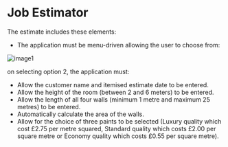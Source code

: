 # Job Estimator

The estimate includes these elements:

* The application must be menu-driven allowing the user to choose from:

![image1](https://github.com/Abdul-Samed688/Job-Estimator_1/assets/106960633/7e2a459a-f75c-4843-ba69-845341a2cbee)


on selecting option 2, the application must:

* Allow the customer name and itemised estimate date to be entered.
* Allow the height of the room (between 2 and 6 meters) to be entered.
* Allow the length of all four walls (minimum 1 metre and maximum 25 metres) to be entered.
* Automatically calculate the area of the walls.
* Allow for the choice of three paints to be selected (Luxury quality which cost £2.75 per metre squared, Standard quality which costs £2.00 per square metre or Economy quality which costs £0.55 per square metre).
